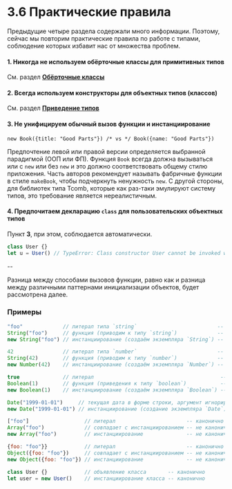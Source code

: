 # 3.6 Практические правила

Предыдущие четыре раздела содержали много информации. Поэтому, сейчас
мы повторим практические правила по работе с типами, соблюдение которых избавит нас
от множества проблем.

#### 1\. Никогда не используем обёрточные классы для примитивных типов

См. раздел [**Обёрточные классы**](./2.4.wrapper-classes.md)

#### 2\. Всегда используем конструкторы для объектных типов (классов)

См. раздел [**Приведение типов**](./2.5.type-courcion.md)

#### 3\. Не унифицируем обычный вызов функции и инстанциирование

`new Book({title: "Good Parts"}) /* vs */ Book({name: "Good Parts"})`

Предпочтение левой или правой версии определяется выбранной парадигмой (ООП или ФП).
Функция `Book` всегда должна вызываться или с `new` или без `new` и это должно соответствовать
общему стилю приложения. Часть авторов рекомендует называть фабричные функции в стиле `makeBook`,
чтобы подчеркнуть ненужность `new`. С другой стороны, для библиотек типа Tcomb, которые
как раз-таки эмулируют систему типов, это требование является нереалистичным.

#### 4\. Предпочитаем декларацию `class` для пользовательских объектных типов

Пункт **3**, при этом, соблюдается автоматически.

```js
class User {}
let u = User() // TypeError: Class constructor User cannot be invoked without 'new'
```

--

Разница между способами вызовов функции, равно как и разница между различными паттернами
инициализации объектов, будет рассмотрена далее.

### Примеры

```js
"foo"             // литерал типа `string`                          -- канонично
String("foo")     // функция (приводим к типу `string`)             -- канонично для примитивных аргументов
new String("foo") // инстанциирование (создаём экземпляра `String`) -- не канонично

42                // литерал типа `number`                          -- канонично
String(42)        // функция (приводим к типу `number`)             -- канонично для примитивных аргументов
new Number(42)    // инстанциирование (создаём экземпляра `Number`) -- не канонично

true              // литерал                                         -- канонично
Boolean(1)        // функция (приведения к типу `boolean`)           -- канонично для примитивных аргументов
new Boolean(1)    // инстанциирование (создаём экземпляра `Boolean`) -- не канонично

Date("1999-01-01")     // текущая дата в форме строки, аргумент игнорируется -- не канонично
new Date("1999-01-01") // инстанциирование (создание экземпляра `Date`)      -- канонично

["foo"]                  // литерал                       -- канонично
Array("foo")             // совпадает с инстанциированием -- не канонично
new Array("foo")         // инстанциирование              -- не канонично

{foo: "foo"}}            // литерал                       -- канонично
Object({foo: "foo"})     // совпадает с инстанциированием -- не канонично
new Object({foo: "foo"}) // инстанциирование              -- не канонично

class User {}            // объявление класса       -- канонично
let user = new User()    // инстанциирование класса -- канонично
```
